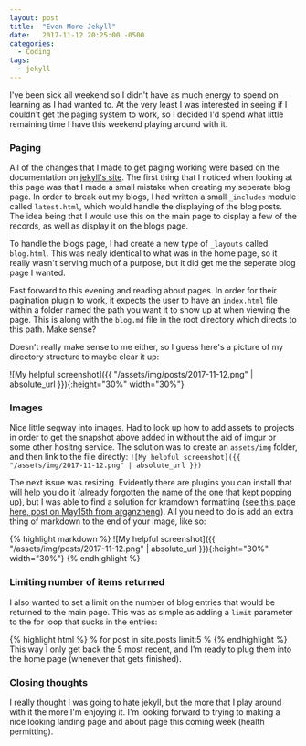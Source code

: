 ```yaml
---
layout: post
title:  "Even More Jekyll"
date:   2017-11-12 20:25:00 -0500
categories:
  - Coding
tags:
  - jekyll
---
```

I've been sick all weekend so I didn't have as much energy to spend on learning as I had wanted to. At the very least I was interested in seeing if I couldn't get the paging system to work, so I decided I'd spend what little remaining time I have this weekend playing around with it.

### Paging

All of the changes that I made to get paging working were based on the documentation on [jekyll's site](https://jekyllrb.com/docs/pagination/). The first thing that I noticed when looking at this page was that I made a small mistake when creating my seperate blog page. In order to break out my blogs, I had written a small `_includes` module called `latest.html`, which would handle the displaying of the blog posts. The idea being that I would use this on the main page to display a few of the records, as well as display it on the blogs page.

To handle the blogs page, I had create a new type of `_layouts` called `blog.html`. This was nealy identical to what was in the home page, so it really wasn't serving much of a purpose, but it did get me the seperate blog page I wanted.

Fast forward to this evening and reading about pages. In order for their pagination plugin to work, it expects the user to have an `index.html` file within a folder named the path you want it to show up at when viewing the page. This is along with the `blog.md` file in the root directory which directs to this path. Make sense?

Doesn't really make sense to me either, so I guess here's a picture of my directory structure to maybe clear it up:

![My helpful screenshot]({{ "/assets/img/posts/2017-11-12.png" | absolute_url }}){:height="30%" width="30%"}



### Images
Nice little segway into images. Had to look up how to add assets to projects in order to get the snapshot above added in without the aid of imgur or some other hositng service. The solution was to create an `assets/img` folder, and then link to the file directly: `![My helpful screenshot]({{ "/assets/img/2017-11-12.png" | absolute_url }})`

The next issue was resizing. Evidently there are plugins you can install that will help you do it (already forgotten the name of the one that kept popping up), but I was able to find a solution for kramdown formatting ([see this page here, post on May15th from arganzheng](https://gist.github.com/uupaa/f77d2bcf4dc7a294d109)). All you need to do is add an extra thing of markdown to the end of your image, like so:

{% highlight markdown %}
![My helpful screenshot]({{ "/assets/img/posts/2017-11-12.png" | absolute_url }}){:height="30%" width="30%"}
{% endhighlight %}

### Limiting number of items returned
I also wanted to set a limit on the number of blog entries that would be returned to the main page. This was as simple as adding a `limit` parameter to the for loop that sucks in the entries: 

{% highlight html %}
% for post in site.posts limit:5 %
{% endhighlight %}
This way I only get back the 5 most recent, and I'm ready to plug them into the home page (whenever that gets finished).


### Closing thoughts
I really thought I was going to hate jekyll, but the more that I play around with it the more I'm enjoying it. I'm looking forward to trying to making a nice looking landing page and about page this coming week (health permitting).
